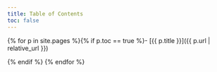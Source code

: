 ```yaml
---
title: Table of Contents
toc: false
---
```

{% for p in site.pages %}{% if p.toc == true %}- [{{ p.title }}]({{ p.url | relative_url }})
<!-- {{ p }} -->
{% endif %}
{% endfor %}

